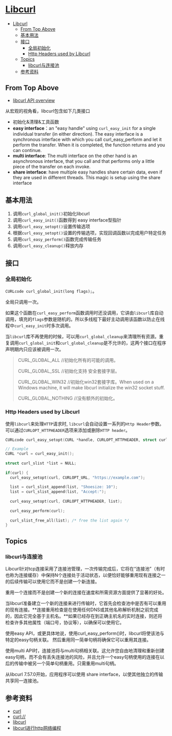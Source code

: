 # [Libcurl](https://curl.se/)

- [Libcurl](#libcurl)
  - [From Top Above](#from-top-above)
  - [基本用法](#基本用法)
  - [接口](#接口)
    - [全局初始化](#全局初始化)
    - [Http Headers used by Libcurl](#http-headers-used-by-libcurl)
  - [Topics](#topics)
    - [libcurl与连接池](#libcurl与连接池)
  - [参考资料](#参考资料)


## From Top Above

- [libcurl API overview](https://curl.se/libcurl/c/libcurl.html)

从宏观的视角看，libcurl包含如下几类接口

* 初始化&清理&工具函数
* **easy interface**：an "easy handle" using `curl_easy_init` for a single individual transfer (in either direction). The easy interface is a synchronous interface with which you call curl_easy_perform and let it perform the transfer. When it is completed, the function returns and you can continue. 
* **multi interface**: The multi interface on the other hand is an asynchronous interface, that you call and that performs only a little piece of the transfer on each invoke.
* **share interface**: have multiple easy handles share certain data, even if they are used in different threads. This magic is setup using the share interface

## 基本用法

1. 调用`curl_global_init()`初始化libcurl
2. 调用`curl_easy_init()`函数得到 easy interface型指针
3. 调用`curl_easy_setopt()`设置传输选项
4. 根据`curl_easy_setopt()`设置的传输选项，实现回调函数以完成用户特定任务
5. 调用`curl_easy_perform()`函数完成传输任务
6. 调用`curl_easy_cleanup()`释放内存

## 接口

### 全局初始化

`CURLcode curl_global_init(long flags);`。

全局只调用一次。

如果这个函数在`curl_easy_perform`函数调用时还没调用，它讲由`libcurl`库自动调用，填充的`flags`参数是随机的。所以多线程下最好主动调用该函数以防止在线程中`curl_easy_init`时多次调用。

当`libcurl`库不再使用的时候，可以用`curl_global_cleanup`来清理所有资源。重复调用`curl_global_init`和`curl_global_cleanup`是不允许的，这两个接口在程序声明期内只应该被调用一次。

> CURL_GLOBAL_ALL              //初始化所有的可能的调用。
>
> CURL_GLOBAL_SSL              //初始化支持 安全套接字层。
>
> CURL_GLOBAL_WIN32            //初始化win32套接字库。When used on a Windows machine, it will make libcurl initialize the win32 socket stuff.
>
> CURL_GLOBAL_NOTHING          //没有额外的初始化。


### Http Headers used by Libcurl

使用`libcurl`来处理`HTTP`请求时, `libcurl`会自动设置一系列的`Http Header`参数。可以通过`CURLOPT_HTTPHEADER`选项来添加或删除`HTTP header`。

```cpp
CURLcode curl_easy_setopt(CURL *handle, CURLOPT_HTTPHEADER, struct curl_slist *headers);
```

```cpp
// Example
CURL *curl = curl_easy_init();
 
struct curl_slist *list = NULL;
 
if(curl) {
  curl_easy_setopt(curl, CURLOPT_URL, "https://example.com");
 
  list = curl_slist_append(list, "Shoesize: 10");
  list = curl_slist_append(list, "Accept:");
 
  curl_easy_setopt(curl, CURLOPT_HTTPHEADER, list);
 
  curl_easy_perform(curl);
 
  curl_slist_free_all(list); /* free the list again */
}
```

## Topics

### libcurl与连接池

Libcurl针对tcp连接采用了连接池管理，一次传输完成后，它将在“连接池”（有时也称为连接缓存）中保持N个连接处于活动状态，以便恰好能够重用现有连接之一的后续传输可以使用它而不是创建一个新连接。

重用一个连接而不是创建一个新的连接在速度和所需资源方面提供了显著的好处。

当libcurl准备建立一个新的连接来进行传输时，它首先会检查池中是否有可以重用的现有连接。**连接重用检查是在使用任何DNS或其他名称解析机制之前完成的，因此它完全基于主机名。**如果已经存在到正确主机名的实时连接，则还将检查许多其他属性（端口号，协议等），以确保可以使用它。

使用easy API，或更具体地说，使用curl_easy_perform()时，libcurl将使该池与特定的easy句柄关联。 然后重用同一简单句柄将确保它可以重用其连接。

使用multi API时，连接池将与multi句柄相关联。这允许您自由地清理和重新创建easy句柄，而不会有丢失连接池的风险，并且允许一个easy句柄使用的连接在以后的传输中被另一个简单句柄重用。只需重用multi句柄。

从libcurl 7.57.0开始，应用程序可以使用 share interface，以使其他独立的传输共享同一连接池。

## 参考资料

- [curl](https://curl.se/)
- [curl://](https://everything.curl.dev/)
- [libcurl](https://curl.se/libcurl/c/libcurl-tutorial.html)
- [libcurl进行http网络编程](https://www.cnblogs.com/moodlxs/archive/2012/10/15/2724318.html)
